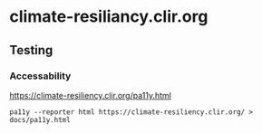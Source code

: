# climate-resiliancy.clir.org

## Testing

### Accessability

<https://climate-resiliency.clir.org/pa11y.html>

    pa11y --reporter html https://climate-resiliency.clir.org/ > docs/pa11y.html

